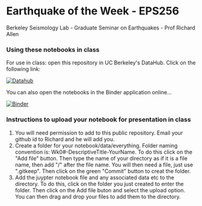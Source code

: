 # Earthquake of the Week - EPS256

Berkeley Seismology Lab - Graduate Seminar on Earthquakes - Prof Richard Allen

### Using these notebooks in class

For use in class: open this repository in UC Berkeley's DataHub.  Click on the following link:

 [![Datahub](https://img.shields.io/badge/Launch-UCB%20Datahub-blue.svg)](https://datahub.berkeley.edu/hub/user-redirect/git-pull?repo=https%3A%2F%2Fgithub.com%2Fds-modules%2FEPS256-FA20)
 
 You can also open the notebooks in the Binder application online...

[![Binder](https://mybinder.org/badge_logo.svg)](https://mybinder.org/v2/gh/ds-modules/EPS256-FA20/master)


### Instructions to upload your notebook for presentation in class

1. You will need permission to add to this public repository.  Email your github id to Richard and he will add you.
2. Create a folder for your notebook/data/everything.  Folder naming convention is: Wk0#-DescriptiveTitle-YourName.  To do this click on the "Add file" button.  Then type the name of your directory as if it is a file name, then add "/" after the file name.  You will then need a file, just use ".gitkeep".  Then click on the green "Commit" button to creat the folder.
3. Add the juypter notebook file and any associated data etc to the directory.  To do this, click on the folder you just created to enter the folder.  Then click on the Add file buton and select the upload option.  You can then drag and drop your files to add them to the directory.
